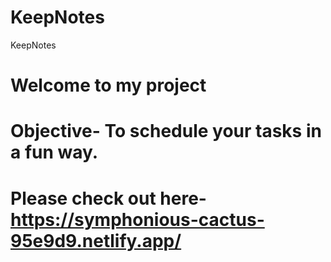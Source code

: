 # KeepNotes
KeepNotes

# Welcome to my project

# Objective- To schedule your tasks in a fun way.


# Please check out here-    https://symphonious-cactus-95e9d9.netlify.app/
